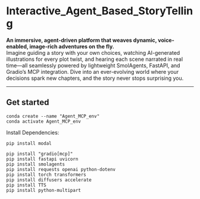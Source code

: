 # Interactive_Agent_Based_StoryTelling

**An immersive, agent-driven platform that weaves dynamic, voice-enabled, image-rich adventures on the fly.**  
Imagine guiding a story with your own choices, watching AI-generated illustrations for every plot twist, and hearing each scene narrated in real time—all seamlessly powered by lightweight SmolAgents, FastAPI, and Gradio’s MCP integration. Dive into an ever-evolving world where your decisions spark new chapters, and the story never stops surprising you.

---

## Get started

```
conda create --name "Agent_MCP_env"
conda activate Agent_MCP_env
```

Install Dependencies:

```
pip install modal

```

```
pip install "gradio[mcp]"
pip install fastapi uvicorn
pip install smolagents
pip install requests openai python-dotenv
pip install torch transformers
pip install diffusers accelerate
pip install TTS
pip install python-multipart

```

